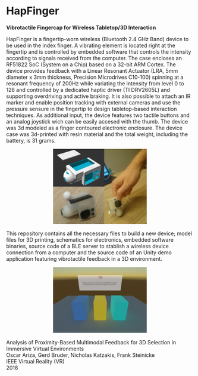 # HapFinger
<b>Vibrotactile Fingercap for Wireless Tabletop/3D Interaction</b>


HapFinger is a fingertip-worn wireless (Bluetooth 2.4 GHz Band) device to be used in the index finger.
A vibrating element is located right at the fingertip and is controlled by embedded software that controls the intensity according to signals received from the computer. The case encloses an RF51822 SoC (System on a Chip) based on a 32-bit ARM Cortex.
The device provides feedback with a Linear Resonant Actuator (LRA, 5mm diameter x 3mm thickness, Precision Microdrives C10-100) spinning at a resonant frequency of 200Hz while variating the intensity from level 0 to 128 and controlled by a dedicated haptic driver (TI DRV2605L) and supporting overdriving and active braking.
It is also possible to attach an IR marker and enable position tracking with external cameras and use the pressure sensure in the fingertip to design tabletop-based interaction techniques. As additional input, the device features two tactile buttons and an analog joystick wich can be easily accesed with the thumb.
The device was 3d modeled as a finger contoured electronic enclosure. The device case was 3d-printed with resin material and the total weight, including the battery, is 31 grams.

<p align="center"><img src="Media/device.png" width="50%"></p>

This repository contains all the necessary files to build a new device; model files for 3D printing, schematics for electronics, embedded software binaries, source code of a BLE server to stablish a wireless device connection from a computer and the source code of an Unity demo application featuring vibrotactile feedback in a 3D environment.

<p align="center"><img src="Media/app.png" width="50%"></p>

Analysis of Proximity-Based Multimodal Feedback for 3D Selection in Immersive Virtual Environments<br/>
Oscar Ariza, Gerd Bruder, Nicholas Katzakis, Frank Steinicke<br/>
IEEE Virtual Reality (VR)<br/>
2018
